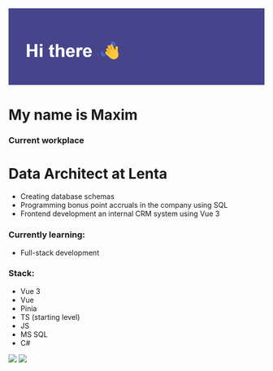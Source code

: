 <img src="https://github.com/AustinTrueFalse/AustinTrueFalse/blob/main/header.png?raw=true" alt="альтернативный текст">

# My name is Maxim

### Current workplace
# Data Architect at Lenta
- Creating database schemas
- Programming bonus point accruals in the company using SQL
- Frontend development an internal CRM system using Vue 3


### Currently learning:
- Full-stack development

### Stack:
- Vue 3
- Vue
- Pinia
- TS (starting level)
- JS
- MS SQL
- C#

![](https://github-profile-summary-cards.vercel.app/api/cards/profile-details?username=AustinTrueFalse&theme=dark)
![](https://github-profile-summary-cards.vercel.app/api/cards/repos-per-language?username=AustinTrueFalse&theme=dark)
